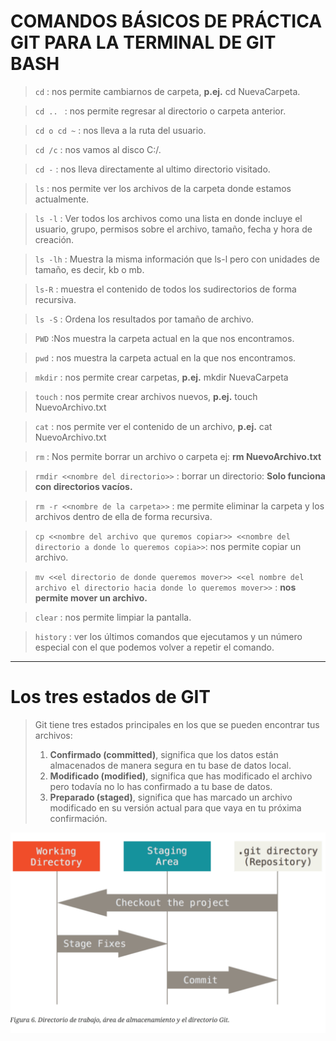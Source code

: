# COMANDOS BÁSICOS DE PRÁCTICA GIT PARA LA TERMINAL DE GIT BASH

>`cd` : nos permite cambiarnos de carpeta, **p.ej.** cd NuevaCarpeta.

>`cd .. ` : nos permite regresar al directorio o carpeta anterior.

>`cd o cd ~` : nos lleva a la ruta del usuario.

>`cd /c` : nos vamos al disco C:/.

>`cd -` : nos lleva directamente al ultimo directorio visitado.

>`ls` : nos permite ver los archivos de la carpeta donde estamos actualmente.

>`ls -l` : Ver todos los archivos como una lista en donde incluye el usuario, grupo, permisos sobre el archivo, tamaño, fecha y hora de creación.

>`ls -lh` : Muestra la misma información que ls-l pero con unidades de tamaño, es decir, kb o mb.

>`ls-R` : muestra el contenido de todos los sudirectorios de forma recursiva.

>`ls -S` : Ordena los resultados por tamaño de archivo.

>`PWD` :Nos muestra la carpeta actual en la que nos encontramos.

>`pwd` : nos muestra la carpeta actual en la que nos encontramos.

>`mkdir` : nos permite crear carpetas, **p.ej.** mkdir NuevaCarpeta

>`touch` : nos permite crear archivos nuevos, **p.ej.** touch NuevoArchivo.txt

>`cat` : nos permite ver el contenido de un archivo, **p.ej.** cat NuevoArchivo.txt

>`rm` : Nos permite borrar un archivo o carpeta ej: **rm NuevoArchivo.txt**

>`rmdir <<nombre del directorio>>` : borrar un directorio: **Solo funciona con directorios vacíos.**

>`rm -r <<nombre de la carpeta>>` : me permite eliminar la carpeta y los archivos dentro de ella de forma recursiva.

>`cp <<nombre del archivo que quremos copiar>> <<nombre del directorio a donde lo queremos copia>>`: nos permite copiar un archivo.

>`mv <<el directorio de donde queremos mover>> <<el nombre del archivo el directorio hacia donde lo queremos mover>>` : **nos permite mover un archivo.**

>`clear` : nos permite limpiar la pantalla.

>`history` : ver los últimos comandos que ejecutamos y un número especial con el que podemos volver a repetir el comando.

---
# Los tres estados de GIT

> Git
tiene tres estados principales en los que se pueden encontrar tus archivos:
>1. **Confirmado (committed)**, significa que los
datos están almacenados de manera segura en tu base de datos local.
>2. **Modificado (modified)**, significa que has modificado el archivo pero todavía no lo has confirmado a tu base de
datos.
>3. **Preparado (staged)**, significa que has marcado un archivo modificado en su versión actual
para que vaya en tu próxima confirmación.

![Los 3 estados de git](./Estados_de_git.png)
